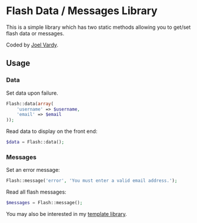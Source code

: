 # Flash Data / Messages Library

This is a simple library which has two static methods allowing you to get/set flash data or messages.

Coded by [Joel Vardy][joelvardy].

## Usage

### Data

Set data upon failure.

```php
Flash::data(array(
	'username' => $username,
	'email' => $email
));
```

Read data to display on the front end:

```php
$data = Flash::data();
```

### Messages

Set an error message:

```php
Flash::message('error', 'You must enter a valid email address.');
```

Read all flash messages:

```php
$messages = Flash::message();
```

You may also be interested in my [template library][template-library].

  [joelvardy]: https://joelvardy.com/
  [template-library]: https://github.com/joelvardy/template